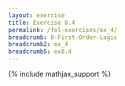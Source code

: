 ```yaml
---
layout: exercise
title: Exercise 8.4
permalink: /fol-exercises/ex_4/
breadcrumb: 8-First-Order-Logic
breadcrumb2: ex_4
breadcrumb5: ex8.4
---
```


{% include mathjax_support %}


